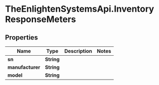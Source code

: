 # TheEnlightenSystemsApi.InventoryResponseMeters

## Properties

Name | Type | Description | Notes
------------ | ------------- | ------------- | -------------
**sn** | **String** |  | 
**manufacturer** | **String** |  | 
**model** | **String** |  | 


